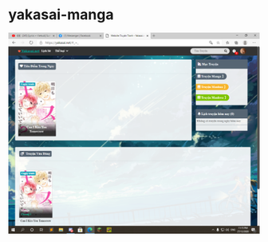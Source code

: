 # yakasai-manga
<img src="https://raw.githubusercontent.com/Hknight-official/yakasai-manga/master/illustrator.png" alt="illustration project" />
